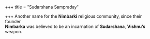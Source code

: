 +++
title = "Sudarshana Sampraday"

+++
Another name for the **Nimbarki** religious community, since their founder  
**Nimbarka** was believed to be an incarnation of **Sudarshana**, **Vishnu’s** weapon.